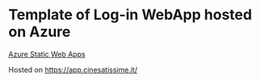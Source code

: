 # Template of Log-in WebApp hosted on Azure


[Azure Static Web Apps](https://docs.microsoft.com/azure/static-web-apps/overview)

Hosted on https://app.cinesatissime.it/
